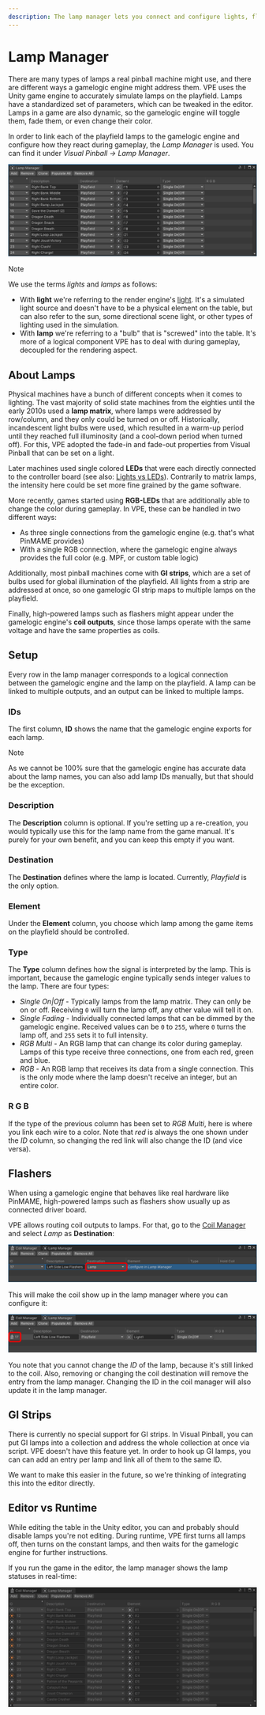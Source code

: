 ```yaml
---
description: The lamp manager lets you connect and configure lights, flashers and GIs of the playfield to the gamelogic engine.
---
```

# Lamp Manager

There are many types of lamps a real pinball machine might use, and there are different ways a gamelogic engine might address them. VPE uses the Unity game engine to accurately simulate lamps on the playfield. Lamps have a standardized set of parameters, which can be tweaked in the editor. Lamps in a game are also dynamic, so the gamelogic engine will toggle them, fade them, or even change their color.

In order to link each of the playfield lamps to the gamelogic engine and configure how they react during gameplay, the *Lamp Manager* is used. You can find it under *Visual Pinball -> Lamp Manager*.

![Lamp Manager](lamp-manager.png)

> [!note]
> We use the terms *lights* and *lamps* as follows:
> - With **light** we're referring to the render engine's [light](https://docs.unity3d.com/Packages/com.unity.render-pipelines.high-definition@10.2/manual/Light-Component.html). It's a simulated light source and doesn't have to be a physical element on the table, but can also refer to the sun, some directional scene light, or other types of lighting used in the simulation.
> - With **lamp** we're referring to a "bulb" that is "screwed" into the table. It's more of a logical component VPE has to deal with during gameplay, decoupled for the rendering aspect.

## About Lamps

Physical machines have a bunch of different concepts when it comes to lighting. The vast majority of solid state machines from the eighties until the early 2010s used a **lamp matrix**, where lamps were addressed by row/column, and they only could be turned on or off. Historically, incandescent light bulbs were used, which resulted in a warm-up period until they reached full illuminosity (and a cool-down period when turned off). For this, VPE adopted the fade-in and fade-out properties from Visual Pinball that can be set on a light.

Later machines used single colored **LEDs** that were each directly connected to the controller board (see also: [Lights vs LEDs](https://docs.missionpinball.org/en/latest/mechs/lights/lights_versus_leds.html)). Contrarily to matrix lamps, the intensity here could be set more fine grained by the game software.

More recently, games started using **RGB-LEDs** that are additionally able to change the color during gameplay. In VPE, these can be handled in two different ways:
- As three single connections from the gamelogic engine (e.g. that's what PinMAME provides)
- With a single RGB connection, where the gamelogic engine always provides the full color (e.g. MPF, or custom table logic)

Additionally, most pinball machines come with **GI strips**, which are a set of bulbs used for global illumination of the playfield. All lights from a strip are addressed at once, so one gamelogic GI strip maps to multiple lamps on the playfield.

Finally, high-powered lamps such as flashers might appear under the gamelogic engine's **coil outputs**, since those lamps operate with the same voltage and have the same properties as coils.  

## Setup

Every row in the lamp manager corresponds to a logical connection between the gamelogic engine and the lamp on the playfield. A lamp can be linked to multiple outputs, and an output can be linked to multiple lamps.

### IDs

The first column, **ID** shows the name that the gamelogic engine exports for each lamp.

> [!note]
> As we cannot be 100% sure that the gamelogic engine has accurate data about the lamp names, you can also add lamp IDs manually, but that should be the exception.

### Description

The **Description** column is optional. If you're setting up a re-creation, you would typically use this for the lamp name from the game manual. It's purely for your own benefit, and you can keep this empty if you want.

### Destination

The **Destination** defines where the lamp is located. Currently, *Playfield* is the only option.

### Element

Under the **Element** column, you choose which lamp among the game items on the playfield should be controlled.

### Type

The **Type** column defines how the signal is interpreted by the lamp. This is important, because the gamelogic engine typically sends integer values to the lamp. There are four types:

- *Single On|Off* - Typically lamps from the lamp matrix. They can only be on or off. Receiving `0` will turn the lamp off, any other value will tell it on.
- *Single Fading* - Individually connected lamps that can be dimmed by the gamelogic engine. Received values can be `0` to `255`, where `0` turns the lamp off, and `255` sets it to full intensity.
- *RGB Multi* - An RGB lamp that can change its color during gameplay. Lamps of this type receive three connections, one from each red, green and blue.
- *RGB* - An RGB lamp that receives its data from a single connection. This is the only mode where the lamp doesn't receive an integer, but an entire color.

### R G B

If the type of the previous column has been set to *RGB Multi*, here is where you link each wire to a color. Note that *red* is always the one shown under the *ID* column, so changing the red link will also change the ID (and vice versa).

## Flashers

When using a gamelogic engine that behaves like real hardware like PinMAME, high-powered lamps such as flashers show usually up as connected driver board. 

VPE allows routing coil outputs to lamps. For that, go to the [Coil Manager](coil-manager.md) and select *Lamp* as **Destination**:

![Coil as lamp](coil-manager-lamp.png)

This will make the coil show up in the lamp manager where you can configure it:

![Lamp from coil](lamp-manager-coil.png)

You note that you cannot change the *ID* of the lamp, because it's still linked to the coil. Also, removing or changing the coil destination will remove the entry from the lamp manager. Changing the ID in the coil manager will also update it in the lamp manager.

## GI Strips

There is currently no special support for GI strips. In Visual Pinball, you can put GI lamps into a collection and address the whole collection at once via script. VPE doesn't have this feature yet. In order to hook up GI lamps, you can can add an entry per lamp and link all of them to the same ID.

We want to make this easier in the future, so we're thinking of integrating this into the editor directly.

## Editor vs Runtime

While editing the table in the Unity editor, you can and probably should disable lamps you're not editing. During runtime, VPE first turns all lamps off, then turns on the constant lamps, and then waits for the gamelogic engine for further instructions.

If you run the game in the editor, the lamp manager shows the lamp statuses in real-time:

![Lamps runtime](lamp-manager-gameplay.gif)

